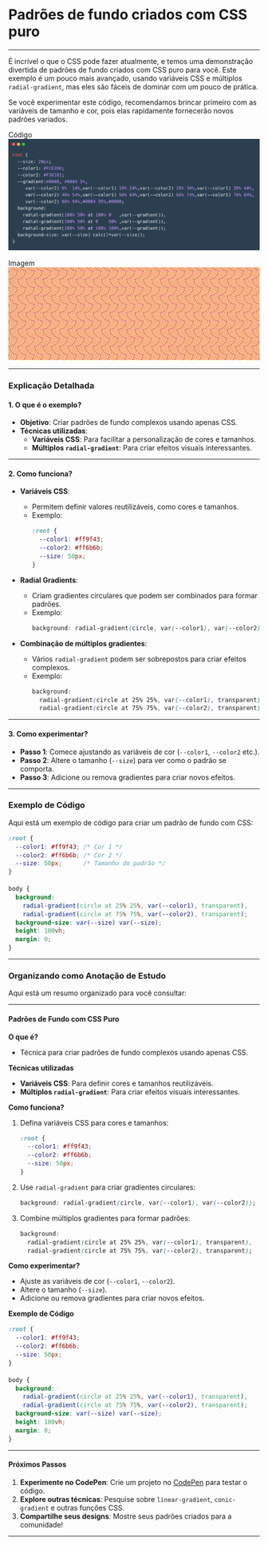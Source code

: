 # Padrões de fundo criados com CSS puro

---

É incrível o que o CSS pode fazer atualmente, e temos uma demonstração divertida de padrões de fundo criados com CSS puro para você. Este exemplo é um pouco mais avançado, usando variáveis CSS e múltiplos `radial-gradient`, mas eles são fáceis de dominar com um pouco de prática.

Se você experimentar este código, recomendamos brincar primeiro com as variáveis de tamanho e cor, pois elas rapidamente fornecerão novos padrões variados.

Código
![Codigo CSS](padrao-css.png)

Imagem
![Padrao CSS](padrao-css2.png)

---

### **Explicação Detalhada**

#### **1. O que é o exemplo?**
- **Objetivo**: Criar padrões de fundo complexos usando apenas CSS.
- **Técnicas utilizadas**:
  - **Variáveis CSS**: Para facilitar a personalização de cores e tamanhos.
  - **Múltiplos `radial-gradient`**: Para criar efeitos visuais interessantes.

---

#### **2. Como funciona?**
- **Variáveis CSS**:
  - Permitem definir valores reutilizáveis, como cores e tamanhos.
  - Exemplo:
    ```css
    :root {
      --color1: #ff9f43;
      --color2: #ff6b6b;
      --size: 50px;
    }
    ```

- **Radial Gradients**:
  - Criam gradientes circulares que podem ser combinados para formar padrões.
  - Exemplo:
    ```css
    background: radial-gradient(circle, var(--color1), var(--color2));
    ```

- **Combinação de múltiplos gradientes**:
  - Vários `radial-gradient` podem ser sobrepostos para criar efeitos complexos.
  - Exemplo:
    ```css
    background:
      radial-gradient(circle at 25% 25%, var(--color1), transparent),
      radial-gradient(circle at 75% 75%, var(--color2), transparent);
    ```

---

#### **3. Como experimentar?**
- **Passo 1**: Comece ajustando as variáveis de cor (`--color1`, `--color2` etc.).
- **Passo 2**: Altere o tamanho (`--size`) para ver como o padrão se comporta.
- **Passo 3**: Adicione ou remova gradientes para criar novos efeitos.

---

### **Exemplo de Código**

Aqui está um exemplo de código para criar um padrão de fundo com CSS:

```css
:root {
  --color1: #ff9f43; /* Cor 1 */
  --color2: #ff6b6b; /* Cor 2 */
  --size: 50px;      /* Tamanho do padrão */
}

body {
  background:
    radial-gradient(circle at 25% 25%, var(--color1), transparent),
    radial-gradient(circle at 75% 75%, var(--color2), transparent);
  background-size: var(--size) var(--size);
  height: 100vh;
  margin: 0;
}
```

---

### **Organizando como Anotação de Estudo**

Aqui está um resumo organizado para você consultar:

---

#### **Padrões de Fundo com CSS Puro**

**O que é?**
- Técnica para criar padrões de fundo complexos usando apenas CSS.

**Técnicas utilizadas**
- **Variáveis CSS**: Para definir cores e tamanhos reutilizáveis.
- **Múltiplos `radial-gradient`**: Para criar efeitos visuais interessantes.

**Como funciona?**
1. Defina variáveis CSS para cores e tamanhos:
   ```css
   :root {
     --color1: #ff9f43;
     --color2: #ff6b6b;
     --size: 50px;
   }
   ```
2. Use `radial-gradient` para criar gradientes circulares:
   ```css
   background: radial-gradient(circle, var(--color1), var(--color2));
   ```
3. Combine múltiplos gradientes para formar padrões:
   ```css
   background:
     radial-gradient(circle at 25% 25%, var(--color1), transparent),
     radial-gradient(circle at 75% 75%, var(--color2), transparent);
   ```

**Como experimentar?**
- Ajuste as variáveis de cor (`--color1`, `--color2`).
- Altere o tamanho (`--size`).
- Adicione ou remova gradientes para criar novos efeitos.

**Exemplo de Código**
```css
:root {
  --color1: #ff9f43;
  --color2: #ff6b6b;
  --size: 50px;
}

body {
  background:
    radial-gradient(circle at 25% 25%, var(--color1), transparent),
    radial-gradient(circle at 75% 75%, var(--color2), transparent);
  background-size: var(--size) var(--size);
  height: 100vh;
  margin: 0;
}
```

---

#### **Próximos Passos**
1. **Experimente no CodePen**: Crie um projeto no [CodePen](https://codepen.io) para testar o código.
2. **Explore outras técnicas**: Pesquise sobre `linear-gradient`, `conic-gradient` e outras funções CSS.
3. **Compartilhe seus designs**: Mostre seus padrões criados para a comunidade!

---

